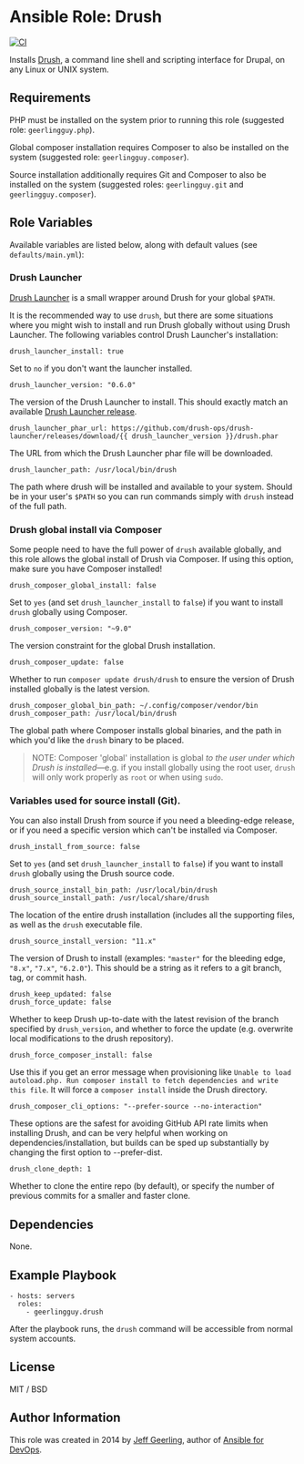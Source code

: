 # Ansible Role: Drush

[![CI](https://github.com/geerlingguy/ansible-role-drush/workflows/CI/badge.svg?event=push)](https://github.com/geerlingguy/ansible-role-drush/actions?query=workflow%3ACI)

Installs [Drush](http://www.drush.org), a command line shell and scripting interface for Drupal, on any Linux or UNIX system.

## Requirements

PHP must be installed on the system prior to running this role (suggested role: `geerlingguy.php`).

Global composer installation requires Composer to also be installed on the system (suggested role: `geerlingguy.composer`).

Source installation additionally requires Git and Composer to also be installed on the system (suggested roles: `geerlingguy.git` and `geerlingguy.composer`).

## Role Variables

Available variables are listed below, along with default values (see `defaults/main.yml`):

### Drush Launcher

[Drush Launcher](https://github.com/drush-ops/drush-launcher) is a small wrapper around Drush for your global `$PATH`.

It is the recommended way to use `drush`, but there are some situations where you might wish to install and run Drush globally without using Drush Launcher. The following variables control Drush Launcher's installation:

    drush_launcher_install: true

Set to `no` if you don't want the launcher installed.

    drush_launcher_version: "0.6.0"

The version of the Drush Launcher to install. This should exactly match an available [Drush Launcher release](https://github.com/drush-ops/drush-launcher/releases).

    drush_launcher_phar_url: https://github.com/drush-ops/drush-launcher/releases/download/{{ drush_launcher_version }}/drush.phar

The URL from which the Drush Launcher phar file will be downloaded.

    drush_launcher_path: /usr/local/bin/drush

The path where drush will be installed and available to your system. Should be in your user's `$PATH` so you can run commands simply with `drush` instead of the full path.

### Drush global install via Composer

Some people need to have the full power of `drush` available globally, and this role allows the global install of Drush via Composer. If using this option, make sure you have Composer installed!

    drush_composer_global_install: false

Set to `yes` (and set `drush_launcher_install` to `false`) if you want to install `drush` globally using Composer.

    drush_composer_version: "~9.0"

The version constraint for the global Drush installation.

    drush_composer_update: false

Whether to run `composer update drush/drush` to ensure the version of Drush installed globally is the latest version.

    drush_composer_global_bin_path: ~/.config/composer/vendor/bin
    drush_composer_path: /usr/local/bin/drush

The global path where Composer installs global binaries, and the path in which you'd like the `drush` binary to be placed.

> NOTE: Composer 'global' installation is global _to the user under which Drush is installed_—e.g. if you install globally using the root user, `drush` will only work properly as `root` or when using `sudo`.

### Variables used for source install (Git).

You can also install Drush from source if you need a bleeding-edge release, or if you need a specific version which can't be installed via Composer.

    drush_install_from_source: false

Set to `yes` (and set `drush_launcher_install` to `false`) if you want to install `drush` globally using the Drush source code.

    drush_source_install_bin_path: /usr/local/bin/drush
    drush_source_install_path: /usr/local/share/drush

The location of the entire drush installation (includes all the supporting files, as well as the `drush` executable file.

    drush_source_install_version: "11.x"

The version of Drush to install (examples: `"master"` for the bleeding edge, `"8.x"`, `"7.x"`, `"6.2.0"`). This should be a string as it refers to a git branch, tag, or commit hash.

    drush_keep_updated: false
    drush_force_update: false

Whether to keep Drush up-to-date with the latest revision of the branch specified by `drush_version`, and whether to force the update (e.g. overwrite local modifications to the drush repository).

    drush_force_composer_install: false

Use this if you get an error message when provisioning like `Unable to load autoload.php. Run composer install to fetch dependencies and write this file`. It will force a `composer install` inside the Drush directory.

    drush_composer_cli_options: "--prefer-source --no-interaction"

These options are the safest for avoiding GitHub API rate limits when installing Drush, and can be very helpful when working on dependencies/installation, but builds can be sped up substantially by changing the first option to --prefer-dist.

    drush_clone_depth: 1

Whether to clone the entire repo (by default), or specify the number of previous commits for a smaller and faster clone.

## Dependencies

None.

## Example Playbook

    - hosts: servers
      roles:
        - geerlingguy.drush

After the playbook runs, the `drush` command will be accessible from normal system accounts.

## License

MIT / BSD

## Author Information

This role was created in 2014 by [Jeff Geerling](https://www.jeffgeerling.com/), author of [Ansible for DevOps](https://www.ansiblefordevops.com/).
